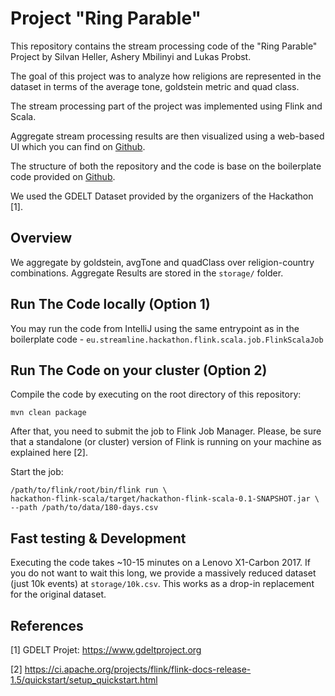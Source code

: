 # Project "Ring Parable"

This repository contains the stream processing code of the "Ring Parable" Project by Silvan Heller, Ashery Mbilinyi and Lukas Probst.

The goal of this project was to analyze how religions are represented in the dataset in terms of the average tone, goldstein metric and quad class.

The stream processing part of the project was implemented using Flink and Scala.

Aggregate stream processing results are then visualized using a web-based UI which you can find on [Github](https://github.com/silvanheller/hackathon-scads-ui).

The structure of both the repository and the code is base on the boilerplate code provided on [Github](https://github.com/TU-Berlin-DIMA/streamline-hackathon-boilerplate).

We used the GDELT Dataset provided by the organizers of the Hackathon [1].

## Overview
We aggregate by goldstein, avgTone and quadClass over religion-country combinations. Aggregate Results are stored in the `storage/` folder.

## Run The Code locally (Option 1)

You may run the code from IntelliJ using the same entrypoint as in the boilerplate code - `eu.streamline.hackathon.flink.scala.job.FlinkScalaJob`

## Run The Code on your cluster (Option 2)

Compile the code by executing on the root directory of this repository:
```
mvn clean package
```

After that, you need to submit the job to Flink Job Manager.
Please, be sure that a standalone (or cluster) version of Flink is running on your machine as explained here [2].

Start the job: 
```
/path/to/flink/root/bin/flink run \
hackathon-flink-scala/target/hackathon-flink-scala-0.1-SNAPSHOT.jar \
--path /path/to/data/180-days.csv
```

## Fast testing & Development
Executing the code takes ~10-15 minutes on a Lenovo X1-Carbon 2017. If you do not want to wait this long, we provide a massively reduced dataset (just 10k events) at `storage/10k.csv`. This works as a drop-in replacement for the original dataset.

## References
[1] GDELT Projet: https://www.gdeltproject.org

[2] https://ci.apache.org/projects/flink/flink-docs-release-1.5/quickstart/setup_quickstart.html
